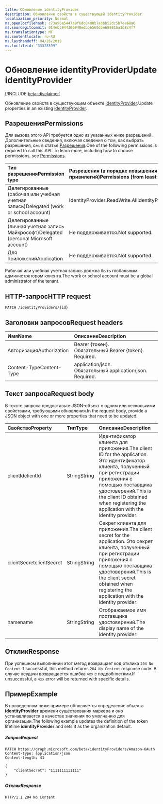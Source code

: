 ```yaml
---
title: Обновление identityProvider
description: Обновление свойств в существующей identityProvider.
localization_priority: Normal
ms.openlocfilehash: c73a96a5447a9f6dc8408b7abbb52dc5b7ee68a6
ms.sourcegitcommit: 014eb3944306948edbb6560dbe689816a168c4f7
ms.translationtype: MT
ms.contentlocale: ru-RU
ms.lasthandoff: 04/26/2019
ms.locfileid: "33328599"
---
```

# <a name="update-identityprovider"></a><span data-ttu-id="4a268-103">Обновление identityProvider</span><span class="sxs-lookup"><span data-stu-id="4a268-103">Update identityProvider</span></span>

[!INCLUDE [beta-disclaimer](../../includes/beta-disclaimer.md)]

<span data-ttu-id="4a268-104">Обновление свойств в существующем объекте [identityProvider](../resources/identityprovider.md).</span><span class="sxs-lookup"><span data-stu-id="4a268-104">Update properties in an existing [identityProvider](../resources/identityprovider.md).</span></span>

## <a name="permissions"></a><span data-ttu-id="4a268-105">Разрешения</span><span class="sxs-lookup"><span data-stu-id="4a268-105">Permissions</span></span>

<span data-ttu-id="4a268-p101">Для вызова этого API требуется одно из указанных ниже разрешений. Дополнительные сведения, включая сведения о том, как выбрать разрешения, см. в статье [Разрешения](/graph/permissions-reference).</span><span class="sxs-lookup"><span data-stu-id="4a268-p101">One of the following permissions is required to call this API. To learn more, including how to choose permissions, see [Permissions](/graph/permissions-reference).</span></span>

|<span data-ttu-id="4a268-108">Тип разрешения</span><span class="sxs-lookup"><span data-stu-id="4a268-108">Permission type</span></span>      | <span data-ttu-id="4a268-109">Разрешения (в порядке повышения привилегий)</span><span class="sxs-lookup"><span data-stu-id="4a268-109">Permissions (from least to most privileged)</span></span>              |
|:--------------------|:---------------------------------------------------------|
|<span data-ttu-id="4a268-110">Делегированные (рабочая или учебная учетная запись)</span><span class="sxs-lookup"><span data-stu-id="4a268-110">Delegated (work or school account)</span></span>|<span data-ttu-id="4a268-111">IdentityProvider.ReadWrite.All</span><span class="sxs-lookup"><span data-stu-id="4a268-111">IdentityProvider.ReadWrite.All</span></span>|
|<span data-ttu-id="4a268-112">Делегированные (личная учетная запись Майкрософт)</span><span class="sxs-lookup"><span data-stu-id="4a268-112">Delegated (personal Microsoft account)</span></span>| <span data-ttu-id="4a268-113">Не поддерживается.</span><span class="sxs-lookup"><span data-stu-id="4a268-113">Not supported.</span></span>|
|<span data-ttu-id="4a268-114">Для приложений</span><span class="sxs-lookup"><span data-stu-id="4a268-114">Application</span></span>|<span data-ttu-id="4a268-115">Не поддерживается.</span><span class="sxs-lookup"><span data-stu-id="4a268-115">Not supported.</span></span>|

<span data-ttu-id="4a268-116">Рабочая или учебная учетная запись должна быть глобальным администратором клиента.</span><span class="sxs-lookup"><span data-stu-id="4a268-116">The work or school account must be a global administrator of the tenant.</span></span>

## <a name="http-request"></a><span data-ttu-id="4a268-117">HTTP-запрос</span><span class="sxs-lookup"><span data-stu-id="4a268-117">HTTP request</span></span>

<!-- { "blockType": "ignored" } -->
```http
PATCH /identityProviders/{id}
```

## <a name="request-headers"></a><span data-ttu-id="4a268-118">Заголовки запросов</span><span class="sxs-lookup"><span data-stu-id="4a268-118">Request headers</span></span>

|<span data-ttu-id="4a268-119">Имя</span><span class="sxs-lookup"><span data-stu-id="4a268-119">Name</span></span>|<span data-ttu-id="4a268-120">Описание</span><span class="sxs-lookup"><span data-stu-id="4a268-120">Description</span></span>|
|:---------------|:----------|
|<span data-ttu-id="4a268-121">Авторизация</span><span class="sxs-lookup"><span data-stu-id="4a268-121">Authorization</span></span>|<span data-ttu-id="4a268-p102">Bearer {токен}. Обязательный.</span><span class="sxs-lookup"><span data-stu-id="4a268-p102">Bearer {token}. Required.</span></span>|
|<span data-ttu-id="4a268-124">Content-Type</span><span class="sxs-lookup"><span data-stu-id="4a268-124">Content-Type</span></span>|<span data-ttu-id="4a268-p103">application/json. Обязательный.</span><span class="sxs-lookup"><span data-stu-id="4a268-p103">application/json. Required.</span></span>|

## <a name="request-body"></a><span data-ttu-id="4a268-127">Текст запроса</span><span class="sxs-lookup"><span data-stu-id="4a268-127">Request body</span></span>

<span data-ttu-id="4a268-128">В тексте запроса предоставьте JSON-объект с одним или несколькими свойствами, требующими обновления.</span><span class="sxs-lookup"><span data-stu-id="4a268-128">In the request body, provide a JSON object with one or more properties that need to be updated.</span></span>

|<span data-ttu-id="4a268-129">Свойство</span><span class="sxs-lookup"><span data-stu-id="4a268-129">Property</span></span>|<span data-ttu-id="4a268-130">Тип</span><span class="sxs-lookup"><span data-stu-id="4a268-130">Type</span></span>|<span data-ttu-id="4a268-131">Описание</span><span class="sxs-lookup"><span data-stu-id="4a268-131">Description</span></span>|
|:---------------|:--------|:----------|
|<span data-ttu-id="4a268-132">clientId</span><span class="sxs-lookup"><span data-stu-id="4a268-132">clientId</span></span>|<span data-ttu-id="4a268-133">String</span><span class="sxs-lookup"><span data-stu-id="4a268-133">String</span></span>|<span data-ttu-id="4a268-134">Идентификатор клиента для приложения.</span><span class="sxs-lookup"><span data-stu-id="4a268-134">The client ID for the application.</span></span> <span data-ttu-id="4a268-135">Это идентификатор клиента, полученный при регистрации приложения с помощью поставщика удостоверений.</span><span class="sxs-lookup"><span data-stu-id="4a268-135">This is the client ID obtained when registering the application with the identity provider.</span></span>|
|<span data-ttu-id="4a268-136">clientSecret</span><span class="sxs-lookup"><span data-stu-id="4a268-136">clientSecret</span></span>|<span data-ttu-id="4a268-137">String</span><span class="sxs-lookup"><span data-stu-id="4a268-137">String</span></span>|<span data-ttu-id="4a268-138">Секрет клиента для приложения.</span><span class="sxs-lookup"><span data-stu-id="4a268-138">The client secret for the application.</span></span> <span data-ttu-id="4a268-139">Это секрет клиента, полученный при регистрации приложения с помощью поставщика удостоверений.</span><span class="sxs-lookup"><span data-stu-id="4a268-139">This is the client secret obtained when registering the application with the identity provider.</span></span>|
|<span data-ttu-id="4a268-140">name</span><span class="sxs-lookup"><span data-stu-id="4a268-140">name</span></span>|<span data-ttu-id="4a268-141">String</span><span class="sxs-lookup"><span data-stu-id="4a268-141">String</span></span>|<span data-ttu-id="4a268-142">Отображаемое имя поставщика удостоверений.</span><span class="sxs-lookup"><span data-stu-id="4a268-142">The display name of the identity provider.</span></span>|

## <a name="response"></a><span data-ttu-id="4a268-143">Отклик</span><span class="sxs-lookup"><span data-stu-id="4a268-143">Response</span></span>

<span data-ttu-id="4a268-144">При успешном выполнении этот метод возвращает код отклика `204 No Content`.</span><span class="sxs-lookup"><span data-stu-id="4a268-144">If successful, this method returns `204 No Content` response code.</span></span> <span data-ttu-id="4a268-145">В случае неудачи возвращается ошибка `4xx` с подробностями.</span><span class="sxs-lookup"><span data-stu-id="4a268-145">If unsuccessful, a `4xx` error will be returned with specific details.</span></span>

## <a name="example"></a><span data-ttu-id="4a268-146">Пример</span><span class="sxs-lookup"><span data-stu-id="4a268-146">Example</span></span>

<span data-ttu-id="4a268-147">В приведенном ниже примере обновляется определение объекта **identityProvider** времени существования маркера и оно устанавливается в качестве значения по умолчанию для организации.</span><span class="sxs-lookup"><span data-stu-id="4a268-147">The following example updates the definition of the token lifetime **identityProvider** and sets it as the organization default.</span></span>

##### <a name="request"></a><span data-ttu-id="4a268-148">Запрос</span><span class="sxs-lookup"><span data-stu-id="4a268-148">Request</span></span>

<!-- {
  "blockType": "request",
  "name": "update_identityprovider"
}-->
```http
PATCH https://graph.microsoft.com/beta/identityProviders/Amazon-OAuth
Content-type: application/json
Content-length: 41

{
    "clientSecret": "1111111111111"
}
```

##### <a name="response"></a><span data-ttu-id="4a268-149">Отклик</span><span class="sxs-lookup"><span data-stu-id="4a268-149">Response</span></span>

<!-- {
  "blockType": "response",
  "truncated": true
} -->
```http
HTTP/1.1 204 No Content
```

<!-- uuid: 8fcb5dbc-d5aa-4681-8e31-b001d5168d79
2015-10-25 14:57:30 UTC -->
<!--
{
  "type": "#page.annotation",
  "description": "Update identityProvider",
  "keywords": "",
  "section": "documentation",
  "tocPath": "",
  "suppressions": []
}
-->
